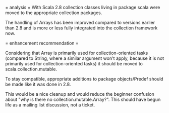 = analysis =
With Scala 2.8 collection classes living in package scala were moved to the appropriate collection packages. 

The handling of Arrays has been improved compared to versions earlier than 2.8 and is more or less fully integrated into the collection framework now.

= enhancement recommendation =

Considering that Array is primarily used for collection-oriented tasks (compared to String, where a similar argument won't apply, because it is not primarily used for collection-oriented tasks) it should be moved to scala.collection.mutable.

To stay compatible, appropriate additions to package objects/Predef should be made like it was done in 2.8.

This would be a nice cleanup and would reduce the beginner confusion about "why is there no collection.mutable.Array?".
This should have begun life as a mailing list discussion, not a ticket.
